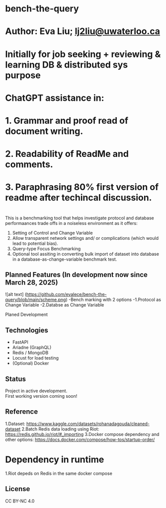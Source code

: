 # bench-the-query
# Author: Eva Liu; lj2liu@uwaterloo.ca
# Initially for job seeking + reviewing & learning DB & distributed sys purpose
# ChatGPT assistance in: 
# 1. Grammar and proof read of document writing. 
# 2. Readability of ReadMe and comments. 
# 3. Paraphrasing 80% first version of readme after techincal discussion. 
#  


This is a benchmarking tool that helps investigate protocol and database performaances trade offs in a noiseless environment as it offers: 

1. Setting of Control and Change Variable
2. Allow transparent network settings and/ or complications (which would lead to potential bias).
3. Query-type Focus Benchmarking 
4. Optional tool assiting in converting bulk import of dataset into database in a database-as-change-variable benchmark test. 


##  Planned Features (In development now since March 28, 2025)
![alt text] (https://github.com/evalece/bench-the-query/blob/main/scheme.png)
-Bench marking with 2 options
-1.Protocol as Change Variable
-2.Databse as Change Variable 

Planed Development 

## Technologies

- FastAPI
- Ariadne (GraphQL)
- Redis / MongoDB
- Locust for load testing
- (Optional) Docker

## Status

Project in active development.  
First working version coming soon!

## Reference
1.Dataset: https://www.kaggle.com/datasets/rohanadagouda/cleaned-dataset 
2.Batch Redis data loading using Riot: https://redis.github.io/riot/#_importing 
3.Docker compose dependency and other options: https://docs.docker.com/compose/how-tos/startup-order/  


# Dependency in runtime
1.Riot depeds on Redis in the same docker compose

##  License

CC BY-NC 4.0


